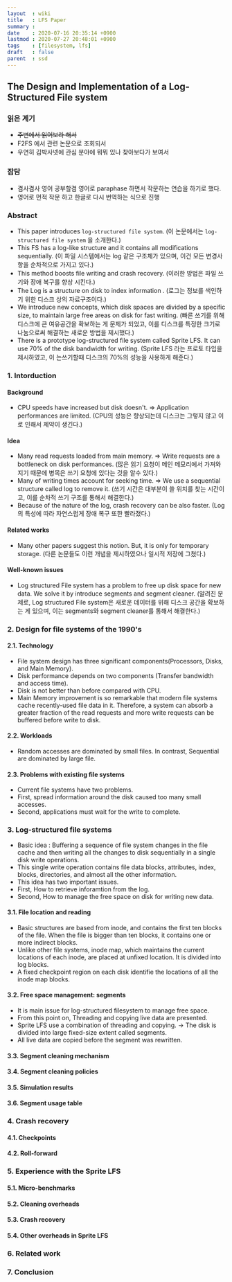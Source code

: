 ```yaml
---
layout  : wiki
title   : LFS Paper
summary : 
date    : 2020-07-16 20:35:14 +0900
lastmod : 2020-07-27 20:48:01 +0900
tags    : [filesystem, lfs]
draft   : false
parent  : ssd
---
```


## The Design and Implementation of a Log-Structured File system

### 읽은 계기
 * ~~주변에서 읽어보라 해서~~
 * F2FS 에서 관련 논문으로 조회되서
 * 우연히 김박사넷에 관심 분야에 뭐뭐 있나 찾아보다가 보여서

### 잡담
 * 겸사겸사 영어 공부할겸 영어로 paraphase 하면서 작문하는 연습을 하기로 했다.
 * 영어로 먼적 작문 하고 한글로 다시 번역하는 식으로 진행
 
### Abstract
 * This paper introduces `log-structured file system`. (이 논문에서는 `log-structured file system` 을 소개한다.)
 * This FS has a log-like structure and it contains all modifications sequentially. (이 파일 시스템에서는 log 같은 구조체가 있으며, 이건 모든 변경사항을 순차적으로 가지고 있다.)
 * This method boosts file writing and crash recovery. (이러한 방법은 파일 쓰기와 장애 복구를 향상 시킨다.)
 * The Log is a structure on disk to index information . (로그는 정보를 색인하기 위한 디스크 상의 자료구조이다.)
 * We introduce new concepts, which disk spaces are divided by a specific size, to maintain large free areas on disk for fast writing. (빠른 쓰기를 위해 디스크에 큰 여유공간을 확보하는 게 문제가 되었고, 이를 디스크를 특정한 크기로 나눔으로써 해결하는 새로운 방법을 제시했다.)
 * There is a prototype log-structured file system called Sprite LFS.  It can use 70% of the disk bandwidth for writing.  (Sprite LFS 라는 프로토 타입을 제시하였고, 이 는쓰기할때 디스크의 70%의 성능을 사용하게 해준다.)
 
### 1. Intorduction
#### Background
 * CPU speeds have increased but disk doesn't. => Application performances are limited. (CPU의 성능은 향상되는데 디스크는 그렇지 않고 이로 인해서 제약이 생긴다.)
#### Idea
 * Many read requests loaded from main memory. => Write requests are a bottleneck on disk performances. (많은 읽기 요청이 메인 메모리에서 가져와지기 때문에 병목은 쓰기 요청에 있다는 것을 알수 있다.)
 * Many of writing times account for seeking time. => We use a sequential structure called log to remove it. (쓰기 시간은 대부분이 쓸 위치를 찾는 시간이고, 이를 순차적 쓰기 구조를 통해서 해결한다.)
 * Because of the nature of the log, crash recovery can be also faster. (Log 의 특성에 따라 자연스럽게 장애 복구 또한 빨라졌다.)
#### Related works
 * Many other papers suggest this notion. But, it is only for temporary storage. (다른 논문들도 이런 개념을 제시하였으나 일시적 저장에 그쳤다.)
#### Well-known issues
 * Log structured File system has a problem to free up disk space for new data. We solve it by introduce segments and segment cleaner. (알려진 문제로, Log structured File system은 새로운 데이터를 위해 디스크 공간을 확보하는 게 있으며, 이는 segments와 segment cleaner를 통해서 해결한다.)

### 2. Design for file systems of the 1990's
#### 2.1. Technology
 * File system design has three significant components(Processors, Disks, and Main Memory).
 * Disk performance depends on two components (Transfer bandwidth and access time).
 * Disk is not better than before compared with CPU.
 * Main Memory improvement is so remarkable that modern file systems cache recently-used file data in it. Therefore, a system can absorb a greater fraction of the read requests and more write requests can be buffered before write to disk.

#### 2.2. Workloads
 * Random accesses are dominated by small files. In contrast, Sequential are dominated by large file.
 
#### 2.3. Problems with existing file systems
 * Current file systems have two problems.
 * First, spread information around the disk caused too many small accesses.
 * Second, applications must wait for the write to complete.

### 3. Log-structured file systems
 * Basic idea : Buffering a sequence of file system changes in the file cache and then writing all the changes to disk sequentially in a single disk write operations.
 * This single write operation contains file data blocks, attributes, index, blocks, directories, and almost all the other information.
 * This idea has two important issues.
 * First, How to retrieve inforamtion from the log.
 * Second, How to manage the free space on disk for writing new data.
 
#### 3.1. File location and reading
* Basic structures are based from inode, and contains the first ten blocks of the file. When the file is bigger than ten blocks, it contains one or more indirect blocks.
* Unlike other file systems, inode map, which maintains the current locations of each inode, are placed at unfixed location. It is divided into log blocks.
* A fixed checkpoint region on each disk identifie the locations of all the inode map blocks.
 
#### 3.2. Free space management: segments
* It is main issue for log-structured filesystem to manage free space.
* From this point on, Threading and copying live data are presented.
* Sprite LFS use a combination of threading and copying. -> The disk is divided into large fixed-size extent called segments.
* All live data are copied before the segment was rewritten.
 
#### 3.3. Segment cleaning mechanism
#### 3.4. Segment cleaning policies
#### 3.5. Simulation results
#### 3.6. Segment usage table
### 4. Crash recovery
#### 4.1. Checkpoints
#### 4.2. Roll-forward
### 5. Experience with the Sprite LFS
#### 5.1. Micro-benchmarks
#### 5.2. Cleaning overheads
#### 5.3. Crash recovery
#### 5.4. Other overheads in Sprite LFS
### 6. Related work
### 7. Conclusion
